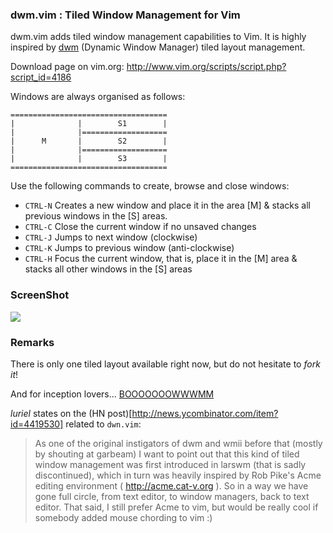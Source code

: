 ### dwm.vim : Tiled Window Management for Vim

dwm.vim adds tiled window management capabilities to Vim. It is highly inspired by [dwm](http://dwm.suckless.org/) (Dynamic Window Manager) tiled layout management. 

Download page on vim.org: http://www.vim.org/scripts/script.php?script_id=4186

Windows are always organised as follows: 

```
===================================
|              |        S1        | 
|              |===================
|      M       |        S2        | 
|              |===================
|              |        S3        | 
===================================
```

Use the following commands to create, browse and close windows: 

- `CTRL-N` Creates a new window and place it in the area [M] & stacks all previous windows in the [S] areas. 
- `CTRL-C` Close the current window if no unsaved changes 
- `CTRL-J` Jumps to next window (clockwise) 
- `CTRL-K` Jumps to previous window (anti-clockwise) 
- `CTRL-H` Focus the current window, that is, place it in the [M] area & stacks all other windows in the [S] areas 

### ScreenShot

![](http://i.imgur.com/TKL4i.png)

### Remarks

There is only one tiled layout available right now, but do not hesitate to *fork it*!

And for inception lovers... [BOOOOOOOWWWMM](https://docs.google.com/open?id=0B-zgpFS3PwF1cFp2OTFyM2k3RUU)

*luriel* states on the (HN post)[http://news.ycombinator.com/item?id=4419530] related to `dwn.vim`:

> As one of the original instigators of dwm and wmii before that (mostly by shouting at garbeam) 
> I want to point out that this kind of tiled window management was first introduced in larswm 
> (that is sadly discontinued), which in turn was heavily inspired by Rob Pike's Acme editing 
> environment ( http://acme.cat-v.org ). 
> So in a way we have gone full circle, from text editor, to window managers, back to text editor.
> That said, I still prefer Acme to vim, but would be really cool if somebody added mouse chording to vim :)
